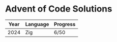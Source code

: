 # Advent of Code Solutions

| Year  | Language | Progress |
| ----- | -------- | -------- |
| 2024  | Zig      | 6/50     |
